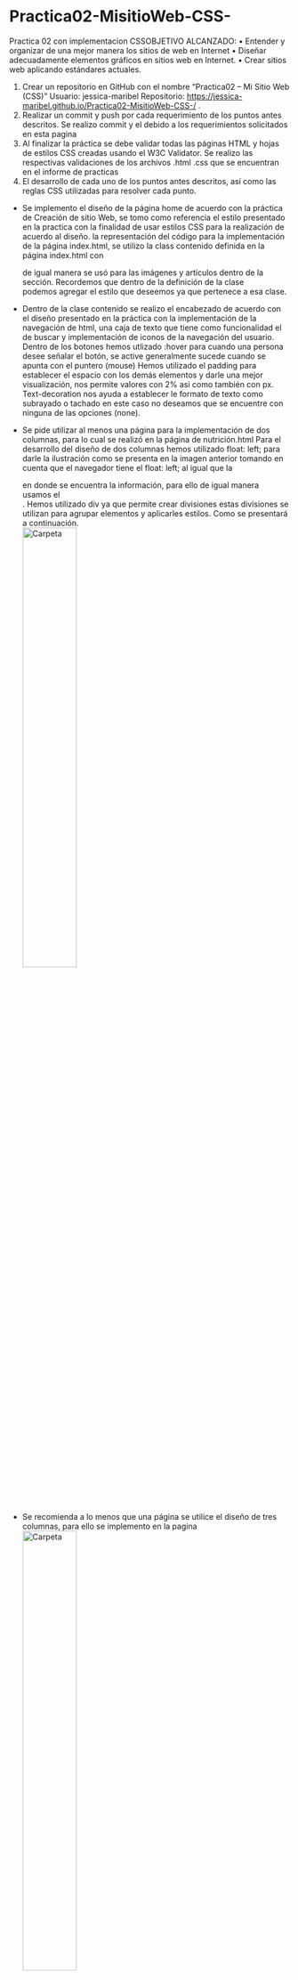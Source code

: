 # Practica02-MisitioWeb-CSS-
Practica 02 con implementacion CSSOBJETIVO ALCANZADO:
•	Entender y organizar de una mejor manera los sitios de web en Internet 
•	Diseñar adecuadamente elementos gráficos en sitios web en Internet. 
•	Crear sitios web aplicando estándares actuales.

1.	Crear un repositorio en GitHub con el nombre “Practica02 – Mi Sitio Web (CSS)”
Usuario: jessica-maribel
Repositorio:  https://jessica-maribel.github.io/Practica02-MisitioWeb-CSS-/ .
2.	Realizar un commit y push por cada requerimiento de los puntos antes descritos.
Se realizo commit y el debido a los requerimientos solicitados en esta pagina
3.	Al finalizar la práctica se debe validar todas las páginas HTML y hojas de estilos CSS creadas usando el W3C Validator.
Se realizo las respectivas validaciones de los archivos .html .css que se encuentran en el informe de practicas
4.	El desarrollo de cada uno de los puntos antes descritos, así como las reglas CSS utilizadas para resolver cada punto.  
-	Se implemento el diseño de la página home de acuerdo con la práctica de Creación de sitio Web, se tomo como referencia el estilo presentado en la practica con la finalidad de usar estilos CSS para la realización de acuerdo al diseño.
la representación del código para la implementación de la página index.html, se utilizo la class contenido definida en la página index.html con <div class = contenido> de igual manera se usó para las imágenes y artículos dentro de la sección. Recordemos que dentro de la definición de la clase <div class = columnas> podemos agregar el estilo que deseemos ya que pertenece a esa clase.
-	Dentro de la clase contenido se realizo el encabezado de acuerdo con el diseño presentado en la práctica con la implementación de la navegación de html, una caja de texto que tiene como funcionalidad el de buscar y implementación de iconos de la navegación del usuario. 
Dentro de los botones hemos utlizado :hover para cuando una persona desee señalar el botón, se active generalmente sucede cuando se apunta con el puntero (mouse)
Hemos utilizado el padding para establecer el espacio con los demás elementos y darle una mejor visualización, nos permite valores con 2% asi como también con px.
Text-decoration nos ayuda a establecer le formato de texto como subrayado o tachado en este caso no deseamos que se encuentre con ninguna de las opciones (none).

-	Se pide utilizar al menos una página para la implementación de dos columnas, para lo cual se realizó en la página de nutrición.html
Para el desarrollo del diseño de dos columnas hemos utilizado float: left; para darle la ilustración como se presenta en la imagen anterior tomando en cuenta que el navegador tiene el float: left; al igual que la <section> en donde se encuentra la información, para ello de igual manera usamos el <div id=”con-dos-columnas”>. Hemos utilizado div ya que permite crear divisiones estas divisiones se utilizan para agrupar elementos y aplicarles estilos. Como se presentará a continuación.  
<img width="45%" src="../imagenes/nutricionC.png" alt="Carpeta" title="Carpeta"></img>
-	Se recomienda a lo menos que una página se utilice el diseño de tres columnas, para ello se implemento en la pagina 
<img width="45%" src="../imagenes/tres-columnas.png" alt="Carpeta" title="Carpeta"></img>
-	Se pide la organización de al menos cuatro archivos CSS para las diferentes paginas HTML, estos archivos deben estar almacenados en una carpeta llamada css.
Estilo-index.css para el diseño del home
Estilo-dos-columnas para el diseño de la pagina que contenga cabecera, menú, contenidos y el pie de pagina
Estilo-tres-columnas para el diseño de la pagina que contenga cabecera, contenidos, lateral y pie de pagina
Estilo-contacto para la implementación de formulario de contacto
<img width="45%" src="../imagenes/carpeta.png" alt="Carpeta" title="Carpeta"></img>
RESULTADO(S) OBTENIDO(S):
•	Se cumplió con los objetivos de la práctica de entender y organizar los sitios web, de igual manera el diseño adecuado de los elementos representados en la práctica por el docente.
•	Se logro comprender de mejor manera los elementos dentro de la implementación de los CSS para proporcionar un mejor diseño.
•	Se logro crear el sitio web aplicando herramientas actuales
CONCLUSIONES:
•	Como conclusión podemos decir que para un mejor diseño se debe conocer como esta implementado los estilos en CSS como se manejan los elementos y en especial manejar bien la estructura CSS como la separación de los contenidos de las páginas web.
•	Es de gran utilidad utilizar selectores y pseduoclases en CSS ya que al momento de aplicar estilos a los archivos de páginas web, nos permite definir varios elementos de HTML como estilos de color, tamaño o separación entre algunos elementos, para esta práctica hemos utilizado class, identificador (id).
RECOMENDACIONES:
•	Se recomienda probar a lo menos en tres navegadores diferentes el funcionamiento de la practica
•	Revisar el contenido dado por el docente de la asignatura
•	Se recomienda usar validator.w3.org para el correcto manejo de sintaxis de los estilos css y paginas html
